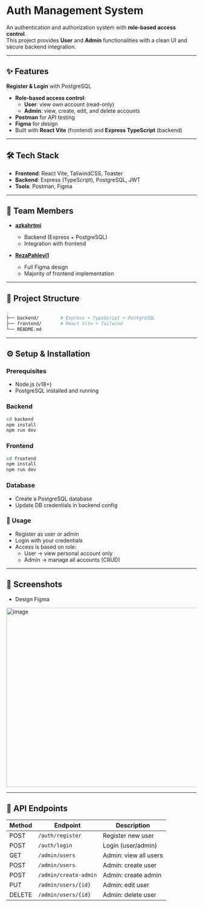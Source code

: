 # Auth Management System

An authentication and authorization system with **role-based access control**.  
This project provides **User** and **Admin** functionalities with a clean UI and secure backend integration.  

---
## ✨ Features
**Register & Login** with PostgreSQL
- **Role-based access control**:
  - **User**: view own account (read-only)
  - **Admin**: view, create, edit, and delete accounts
- **Postman** for API testing
- **Figma** for design
- Built with **React Vite** (frontend) and **Express TypeScript** (backend)

---
## 🛠 Tech Stack
- **Frontend**: React Vite, TailwindCSS, Toaster  
- **Backend**: Express (TypeScript), PostgreSQL, JWT  
- **Tools**: Postman, Figma

---
## 👥 Team Members
- [**azkahrtmi**](https://github.com/azkahrtmi)  
  - Backend (Express + PostgreSQL)  
  - Integration with frontend  

- [**RezaPahlevi1**](https://github.com/RezaPahlevi1)  
  - Full Figma design  
  - Majority of frontend implementation

---
## 📂 Project Structure
```bash
.
├── backend/        # Express + TypeScript + PostgreSQL
├── frontend/       # React Vite + Tailwind
└── README.md
```
---
## ⚙️ Setup & Installation

### Prerequisites
- Node.js (v18+)
- PostgreSQL installed and running

### Backend
```bash
cd backend
npm install
npm run dev
```

### Frontend
```bash
cd frontend
npm install
npm run dev
```

### Database
- Create a PostgreSQL database
- Update DB credentials in backend config

### 🔑 Usage
- Register as user or admin
- Login with your credentials
- Access is based on role:
  - User → view personal account only
  - Admin → manage all accounts (CRUD)

---
## 📸 Screenshots
- Design Figma
<img width="810" height="473" alt="image" src="https://github.com/user-attachments/assets/7c042de2-92e9-487d-9c30-95bb0931007a" />

---
## 📡 API Endpoints
| Method | Endpoint              | Description           |
| ------ | --------------------- | --------------------- |
| POST   | `/auth/register`      | Register new user     |
| POST   | `/auth/login`         | Login (user/admin)    |
| GET    | `/admin/users`        | Admin: view all users |
| POST   | `/admin/users`        | Admin: create user    |
| POST   | `/admin/create-admin` | Admin: create admin   |
| PUT    | `/admin/users/{id}`   | Admin: edit user      |
| DELETE | `/admin/users/{id}`   | Admin: delete user    |

